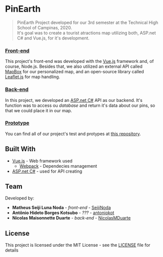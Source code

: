 # PinEarth

> PinEarth
Project developed for our 3rd semester at the Technical High School of Campinas, 2020.<br>
It's goal was to create a tourist atractions map utilizing both, ASP.net C# and Vue.js, for it's development.

### [Front-end](./frontend)
This project's front-end was developed with the [Vue.js](https://vuejs.org/) framework and, of course, Node.js. Besides that, we also utilized an external API called [MapBox](https://www.mapbox.com/) for our personalized map, and an open-source library called [Leaflet.js](https://leafletjs.com/) for map handling.

### [Back-end](./backend)
In this project, we developed an [ASP.net C#](https://dotnet.microsoft.com/apps/aspnet) API as our backend. It's function was to access ou _database_ and return it's data about our pins, so that we could place it in our map.

### [Prototype](https://github.com/SeijiNoda/PP2-Project-Prototype)
You can find all of our project's test and protypes at [this repository](https://github.com/SeijiNoda/PP2-Project-Prototype).

## Built With
- [Vue.js](https://vuejs.org/) - Web framework used
  - [Webpack](https://webpack.js.org/) - Dependecies management
- [ASP.net C#](https://dotnet.microsoft.com/apps/aspnet) - used for API creating

## Team
Developed by: 
- **Matheus Seiji Luna Noda** - _front-end_ - [SeijiNoda](https://github.com/SeijiNoda)
- **Antônio Hideto Borges Kotsubo** - _???_ - [antoniokot](https://github.com/antoniokot)
- **Nícolas Maisonnette Duarte** - _back-end_ - [NicolasMDuarte](https://github.com/NicolasMDuarte)

## License
This project is licensed under the MIT License - see the [LICENSE](./LICENSE) file for details
